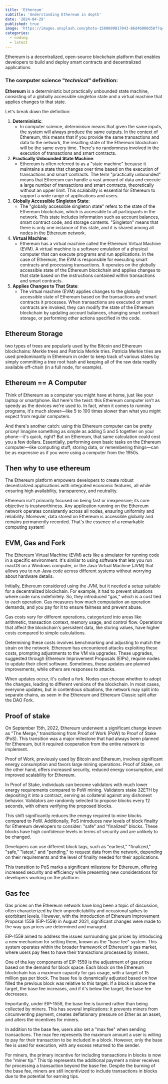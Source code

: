 ```yaml
---
title: 'Ethereum'
subtitle: 'Understanding Ethereum in depth'
date: '2024-04-29'
published: true
image: 'https://images.unsplash.com/photo-1500099817043-86d46000d58f?q=80&w=1887&auto=format&fit=crop&ixlib=rb-4.0.3&ixid=M3wxMjA3fDB8MHxwaG90by1wYWdlfHx8fGVufDB8fHx8fA%3D%3D'
categories:
  - coding
  - latest
---
```


Ethereum is a decentralized, open-source blockchain platform that enables developers to build and deploy smart contracts and decentralized applications.

### The computer science "**_technical_**" definition:

**Ethereum** is a deterministic but practically unbounded state machine, consisting of a globally accessible singleton state and a virtual machine that applies changes to that state.

Let's break down the definition:

1. **Deterministic**:
   - In computer science, determinism means that given the same inputs, the system will always produce the same outputs. In the context of Ethereum, this means that if you provide the same transactions and data to the network, the resulting state of the Ethereum blockchain will be the same every time. There's no randomness involved in the execution of transactions and smart contracts.
2. **Practically Unbounded State Machine**:
   - Ethereum is often referred to as a "state machine" because it maintains a state that changes over time based on the execution of transactions and smart contracts. The term "practically unbounded" means that Ethereum can handle a vast amount of data and execute a large number of transactions and smart contracts, theoretically without an upper limit. This scalability is essential for Ethereum to support a wide range of applications and users.
3. **Globally Accessible Singleton State**:
   - The "globally accessible singleton state" refers to the state of the Ethereum blockchain, which is accessible to all participants in the network. This state includes information such as account balances, smart contract code, and storage contents. "Singleton" means that there is only one instance of this state, and it is shared among all nodes in the Ethereum network.
4. **Virtual Machine**:
   - Ethereum has a virtual machine called the Ethereum Virtual Machine (EVM). A virtual machine is a software emulation of a physical computer that can execute programs and run applications. In the case of Ethereum, the EVM is responsible for executing smart contracts and processing transactions. It operates on the globally accessible state of the Ethereum blockchain and applies changes to that state based on the instructions contained within transactions and smart contracts.
5. **Applies Changes to That State**:
   - The virtual machine (EVM) applies changes to the globally accessible state of Ethereum based on the transactions and smart contracts it processes. When transactions are executed or smart contracts are invoked, they can modify the state of the Ethereum blockchain by updating account balances, changing smart contract storage, or performing other actions specified in the code.

## Ethereum Storage

two types of trees are popularly used by the Bitcoin and Ethereum blockchains: Merkle trees and Patricia Merkle tries. Patricia Merkle tries are used predominantly in Ethereum in order to keep track of various states by simply committing a tree root hash and keeping all of the raw data readily available off-chain (in a full node, for example).

## Ethereum == A Computer

Think of Ethereum as a computer you might have at home, just like your laptop or smartphone. But here's the twist: this Ethereum computer isn't as speedy as the devices we're used to. In fact, when it comes to running programs, it's much slower—like 5 to 100 times slower than what you might expect from regular computers.

And there's another catch: using this Ethereum computer can be pretty pricey! Imagine something as simple as adding 5 and 5 together on your phone—it's quick, right? But on Ethereum, that same calculation could cost you a few dollars. Essentially, performing even basic tasks on the Ethereum computer—like computing stuff, storing data, or remembering things—can be as expensive as if you were using a computer from the 1950s.

## Then why to use ethereum

The Ethereum platform empowers developers to create robust decentralized applications with integrated economic features, all while ensuring high availability, transparency, and neutrality.

Ethereum isn't primarily focused on being fast or inexpensive; its core objective is trustworthiness. Any application running on the Ethereum network operates consistently across all nodes, ensuring uniformity and reliability. Moreover, data stored on Ethereum is accessible globally and remains permanently recorded. That's the essence of a remarkable computing system!

## EVM, Gas and Fork

The Ethereum Virtual Machine (EVM) acts like a simulator for running code in a specific environment. It's similar to using software that lets you run macOS on a Windows computer, or the Java Virtual Machine (JVM) that allows you to run Java code across different systems without worrying about hardware details.

Initially, Ethereum considered using the JVM, but it needed a setup suitable for a decentralized blockchain. For example, it had to prevent situations where code runs indefinitely. So, they introduced "gas," which is a cost tied to each operation. Gas measures how much computation an operation demands, and you pay for it to ensure fairness and prevent abuse.

Gas costs vary for different operations, categorized into areas like arithmetic, transaction context, memory usage, and control flow. Operations that affect the blockchain's persistent data, like storing values, have higher costs compared to simple calculations.

Determining these costs involves benchmarking and adjusting to match the strain on the network. Ethereum has encountered attacks exploiting these costs, prompting adjustments to the VM via upgrades. These upgrades, suggested through Ethereum Improvement Proposals (EIPs), require nodes to update their client software. Sometimes, these updates are planned improvements, while others are responses to attacks.

When updates occur, it's called a fork. Nodes can choose whether to adopt the changes, leading to different versions of the blockchain. In most cases, everyone updates, but in contentious situations, the network may split into separate chains, as seen in the Ethereum and Ethereum Classic split after the DAO Fork.

## Proof of stake

On September 15th, 2022, Ethereum underwent a significant change known as "The Merge," transitioning from Proof of Work (PoW) to Proof of Stake (PoS). This transition was a major milestone that had always been planned for Ethereum, but it required cooperation from the entire network to implement.

Proof of Work, previously used by Bitcoin and Ethereum, involves significant energy consumption and favors large mining operations. Proof of Stake, on the other hand, offers increased security, reduced energy consumption, and improved scalability for Ethereum.

In Proof of Stake, individuals can become validators with much lower energy requirements compared to PoW mining. Validators stake 32ETH by depositing it into a contract, serving as collateral against any dishonest behavior. Validators are randomly selected to propose blocks every 12 seconds, with others verifying the proposed blocks.

This shift significantly reduces the energy required to mine blocks compared to PoW. Additionally, PoS introduces new levels of block finality for Ethereum developers to consider: "safe" and "finalized" blocks. These blocks have high confidence levels in terms of security and are unlikely to be changed.

Developers can use different block tags, such as "earliest," "finalized," "safe," "latest," and "pending," to request data from the network, depending on their requirements and the level of finality needed for their applications.

This transition to PoS marks a significant milestone for Ethereum, offering increased security and efficiency while presenting new considerations for developers working on the platform.

## Gas fee

Gas prices on the Ethereum network have long been a topic of discussion, often characterized by their unpredictability and occasional spikes to exorbitant levels. However, with the introduction of Ethereum Improvement Proposal 1559 (EIP-1559) in August 2021, significant changes were made to the way gas prices are determined and managed.

EIP-1559 aimed to address the issues surrounding gas prices by introducing a new mechanism for setting them, known as the "base fee" system. This system operates within the broader framework of Ethereum's gas market, where users pay fees to have their transactions processed by miners.

One of the key components of EIP-1559 is the adjustment of gas prices based on the demand for block space. Each block on the Ethereum blockchain has a maximum capacity for gas usage, with a target of 15 million gas per block. The base fee is dynamically adjusted based on how filled the previous block was relative to this target. If a block is above the target, the base fee increases, and if it's below the target, the base fee decreases.

Importantly, under EIP-1559, the base fee is burned rather than being collected by miners. This has several implications: it prevents miners from circumventing payment, creates deflationary pressure on Ether as an asset, and alters the incentives for miners.

In addition to the base fee, users also set a "max fee" when sending transactions. The max fee represents the maximum amount a user is willing to pay for their transaction to be included in a block. However, only the base fee is used for execution, with any excess returned to the sender.

For miners, the primary incentive for including transactions in blocks is now the "miner tip." This tip represents the additional payment a miner receives for processing a transaction beyond the base fee. Despite the burning of the base fee, miners are still incentivized to include transactions in blocks due to the potential for earning tips.

